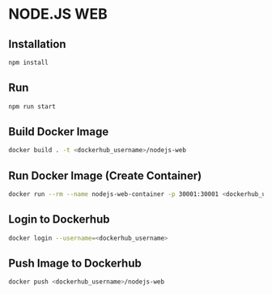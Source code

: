 # NODE.JS WEB

## Installation
```bash
npm install
```

## Run
```bash
npm run start
```

## Build Docker Image
```bash
docker build . -t <dockerhub_username>/nodejs-web
```

## Run Docker Image (Create Container)
```bash
docker run --rm --name nodejs-web-container -p 30001:30001 <dockerhub_username>/nodejs-web:latest
```

## Login to Dockerhub
```bash
docker login --username=<dockerhub_username>
```

## Push Image to Dockerhub
```bash
docker push <dockerhub_username>/nodejs-web
```